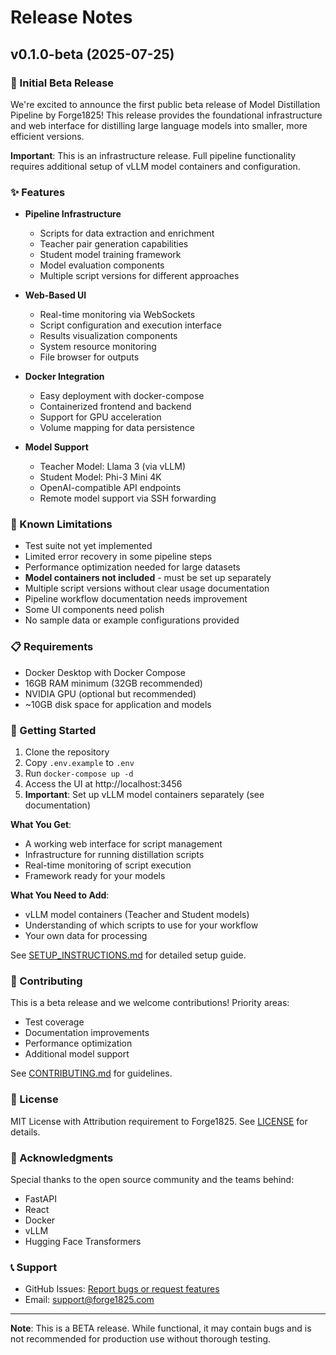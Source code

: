 # Release Notes

## v0.1.0-beta (2025-07-25)

### 🎉 Initial Beta Release

We're excited to announce the first public beta release of Model Distillation Pipeline by Forge1825! This release provides the foundational infrastructure and web interface for distilling large language models into smaller, more efficient versions.

**Important**: This is an infrastructure release. Full pipeline functionality requires additional setup of vLLM model containers and configuration.

### ✨ Features

- **Pipeline Infrastructure**
  - Scripts for data extraction and enrichment
  - Teacher pair generation capabilities
  - Student model training framework
  - Model evaluation components
  - Multiple script versions for different approaches

- **Web-Based UI**
  - Real-time monitoring via WebSockets
  - Script configuration and execution interface
  - Results visualization components
  - System resource monitoring
  - File browser for outputs

- **Docker Integration**
  - Easy deployment with docker-compose
  - Containerized frontend and backend
  - Support for GPU acceleration
  - Volume mapping for data persistence

- **Model Support**
  - Teacher Model: Llama 3 (via vLLM)
  - Student Model: Phi-3 Mini 4K
  - OpenAI-compatible API endpoints
  - Remote model support via SSH forwarding

### 🚧 Known Limitations

- Test suite not yet implemented
- Limited error recovery in some pipeline steps
- Performance optimization needed for large datasets
- **Model containers not included** - must be set up separately
- Multiple script versions without clear usage documentation
- Pipeline workflow documentation needs improvement
- Some UI components need polish
- No sample data or example configurations provided

### 📋 Requirements

- Docker Desktop with Docker Compose
- 16GB RAM minimum (32GB recommended)
- NVIDIA GPU (optional but recommended)
- ~10GB disk space for application and models

### 🔧 Getting Started

1. Clone the repository
2. Copy `.env.example` to `.env`
3. Run `docker-compose up -d`
4. Access the UI at http://localhost:3456
5. **Important**: Set up vLLM model containers separately (see documentation)

**What You Get**:
- A working web interface for script management
- Infrastructure for running distillation scripts
- Real-time monitoring of script execution
- Framework ready for your models

**What You Need to Add**:
- vLLM model containers (Teacher and Student models)
- Understanding of which scripts to use for your workflow
- Your own data for processing

See [SETUP_INSTRUCTIONS.md](SETUP_INSTRUCTIONS.md) for detailed setup guide.

### 🤝 Contributing

This is a beta release and we welcome contributions! Priority areas:
- Test coverage
- Documentation improvements
- Performance optimization
- Additional model support

See [CONTRIBUTING.md](CONTRIBUTING.md) for guidelines.

### 📄 License

MIT License with Attribution requirement to Forge1825. See [LICENSE](LICENSE) for details.

### 🙏 Acknowledgments

Special thanks to the open source community and the teams behind:
- FastAPI
- React
- Docker
- vLLM
- Hugging Face Transformers

### 📞 Support

- GitHub Issues: [Report bugs or request features](https://github.com/forge1825/model-distillation-pipeline/issues)
- Email: support@forge1825.com

---

**Note**: This is a BETA release. While functional, it may contain bugs and is not recommended for production use without thorough testing.